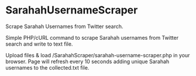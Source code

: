 # SarahahUsernameScraper
Scrape Sarahah Usernames from Twitter search.

Simple PHP/cURL command to scrape Sarahah usernames from Twitter search and write to text file.

Upload files & load /SarahahScraper/sarahah-username-scraper.php in your browser. Page will refresh every 10 seconds adding unique Sarahah usernames to the collected.txt file.
